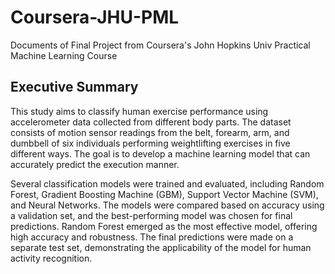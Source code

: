 # Coursera-JHU-PML
Documents of Final Project from Coursera's John Hopkins Univ Practical Machine Learning Course

## Executive Summary
This study aims to classify human exercise performance using accelerometer data collected from different body parts. The dataset consists of motion sensor readings from the belt, forearm, arm, and dumbbell of six individuals performing weightlifting exercises in five different ways. The goal is to develop a machine learning model that can accurately predict the execution manner.

Several classification models were trained and evaluated, including Random Forest, Gradient Boosting Machine (GBM), Support Vector Machine (SVM), and Neural Networks. The models were compared based on accuracy using a validation set, and the best-performing model was chosen for final predictions. Random Forest emerged as the most effective model, offering high accuracy and robustness. The final predictions were made on a separate test set, demonstrating the applicability of the model for human activity recognition.
